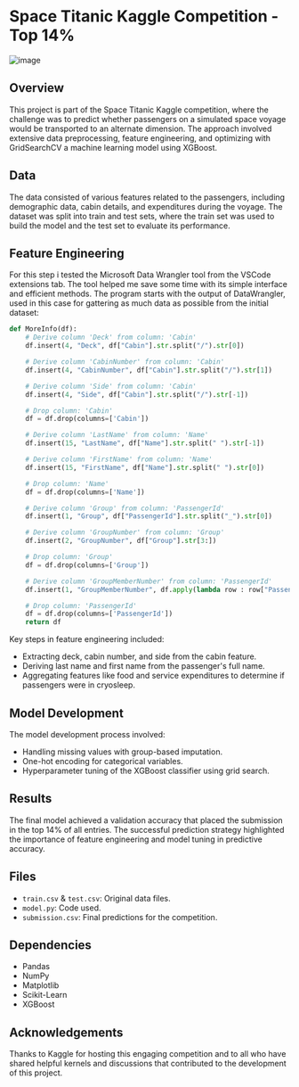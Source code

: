 # Space Titanic Kaggle Competition - Top 14%

![image](https://github.com/user-attachments/assets/894548d0-c7c4-4d09-b943-ed5b5e41b34e)

## Overview
This project is part of the Space Titanic Kaggle competition, where the challenge was to predict whether passengers on a simulated space voyage would be transported to an alternate dimension. The approach involved extensive data preprocessing, feature engineering, and optimizing with GridSearchCV a machine learning model using XGBoost.

## Data
The data consisted of various features related to the passengers, including demographic data, cabin details, and expenditures during the voyage. The dataset was split into train and test sets, where the train set was used to build the model and the test set to evaluate its performance.

## Feature Engineering 
For this step i tested the Microsoft Data Wrangler tool from the VSCode extensions tab. The tool helped me save some time with its simple interface and efficient methods. The program starts with the output of DataWrangler, used in this case for gattering as much data as possible from the initial dataset:

```python
def MoreInfo(df):
    # Derive column 'Deck' from column: 'Cabin'
    df.insert(4, "Deck", df["Cabin"].str.split("/").str[0])

    # Derive column 'CabinNumber' from column: 'Cabin'
    df.insert(4, "CabinNumber", df["Cabin"].str.split("/").str[1])

    # Derive column 'Side' from column: 'Cabin'
    df.insert(4, "Side", df["Cabin"].str.split("/").str[-1])

    # Drop column: 'Cabin'
    df = df.drop(columns=['Cabin'])

    # Derive column 'LastName' from column: 'Name'
    df.insert(15, "LastName", df["Name"].str.split(" ").str[-1])

    # Derive column 'FirstName' from column: 'Name'
    df.insert(15, "FirstName", df["Name"].str.split(" ").str[0])

    # Drop column: 'Name'
    df = df.drop(columns=['Name'])

    # Derive column 'Group' from column: 'PassengerId'
    df.insert(1, "Group", df["PassengerId"].str.split("_").str[0])

    # Derive column 'GroupNumber' from column: 'Group'
    df.insert(2, "GroupNumber", df["Group"].str[3:])

    # Drop column: 'Group'
    df = df.drop(columns=['Group'])

    # Derive column 'GroupMemberNumber' from column: 'PassengerId'
    df.insert(1, "GroupMemberNumber", df.apply(lambda row : row["PassengerId"][row["PassengerId"].find("_") + 2:], axis=1))

    # Drop column: 'PassengerId'
    df = df.drop(columns=['PassengerId'])
    return df
```


Key steps in feature engineering included:
- Extracting deck, cabin number, and side from the cabin feature.
- Deriving last name and first name from the passenger's full name.
- Aggregating features like food and service expenditures to determine if passengers were in cryosleep.

## Model Development
The model development process involved:
- Handling missing values with group-based imputation.
- One-hot encoding for categorical variables.
- Hyperparameter tuning of the XGBoost classifier using grid search.

## Results
The final model achieved a validation accuracy that placed the submission in the top 14% of all entries. The successful prediction strategy highlighted the importance of feature engineering and model tuning in predictive accuracy.

## Files
- `train.csv` & `test.csv`: Original data files.
- `model.py`: Code used.
- `submission.csv`: Final predictions for the competition.

## Dependencies
- Pandas
- NumPy
- Matplotlib
- Scikit-Learn
- XGBoost

## Acknowledgements
Thanks to Kaggle for hosting this engaging competition and to all who have shared helpful kernels and discussions that contributed to the development of this project.

